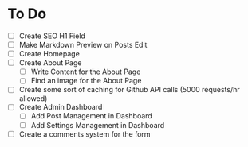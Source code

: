 # To Do

- [ ] Create SEO H1 Field
- [ ] Make Markdown Preview on Posts Edit
- [ ] Create Homepage
- [ ] Create About Page
	- [ ] Write Content for the About Page
	- [ ] Find an image for the About Page
- [ ] Create some sort of caching for Github API calls (5000 requests/hr allowed)
- [ ] Create Admin Dashboard
	- [ ] Add Post Management in Dashboard
	- [ ] Add Settings Management in Dashboard
- [ ] Create a comments system for the form